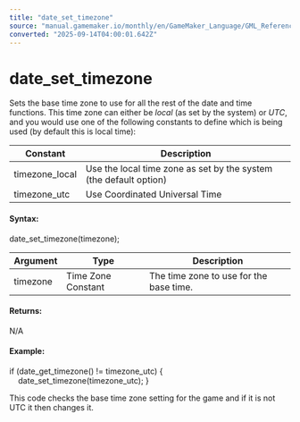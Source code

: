 ```yaml
---
title: "date_set_timezone"
source: "manual.gamemaker.io/monthly/en/GameMaker_Language/GML_Reference/Maths_And_Numbers/Date_And_Time/date_set_timezone.htm"
converted: "2025-09-14T04:00:01.642Z"
---
```


# date\_set\_timezone

Sets the base time zone to use for all the rest of the date and time functions. This time zone can either be _local_ (as set by the system) or _UTC_, and you would use one of the following constants to define which is being used (by default this is local time):

| Constant | Description |
| --- | --- |
| timezone_local | Use the local time zone as set by the system (the default option) |
| timezone_utc | Use Coordinated Universal Time |

#### Syntax:

date\_set\_timezone(timezone);

| Argument | Type | Description |
| --- | --- | --- |
| timezone | Time Zone Constant | The time zone to use for the base time. |

#### Returns:

N/A

#### Example:

if (date\_get\_timezone() != timezone\_utc)
{
    date\_set\_timezone(timezone\_utc);
}

This code checks the base time zone setting for the game and if it is not UTC it then changes it.